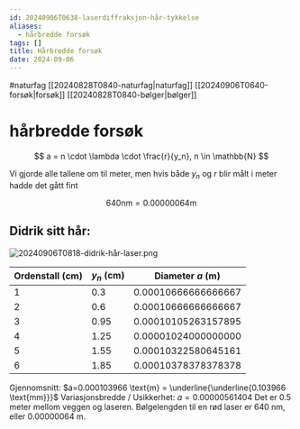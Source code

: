 ```yaml
---
id: 20240906T0638-laserdiffraksjon-hår-tykkelse
aliases:
  - hårbredde forsøk
tags: []
title: Hårbredde forsøk
date: 2024-09-06
---
```


#naturfag [[20240828T0840-naturfag|naturfag]] [[20240906T0640-forsøk|forsøk]] [[20240828T0840-bølger|bølger]]

# hårbredde forsøk

$$
a = n \cdot \lambda \cdot \frac{r}{y_n}, n \in \mathbb{N}
$$

Vi gjorde alle tallene om til meter, men hvis både $y_n$ og $r$ blir målt i meter hadde det gått fint

$$
640 \text{nm} = 0.00000064 \text{m}
$$

## Didrik sitt hår:

![20240906T0818-didrik-hår-laser.png](Assets/20240906T0818-didrik-hår-laser.png)

| Ordenstall (cm) | $y_n$ (cm) | Diameter $a$ (m)      |
| --------------- | ---------- | --------------------- |
| 1               | 0.3        | $0.00010666666666667$ |
| 2               | 0.6        | $0.00010666666666667$ |
| 3               | 0.95       | $0.00010105263157895$ |
| 4               | 1.25       | $0.00001024000000000$ |
| 5               | 1.55       | $0.00010322580645161$ |
| 6               | 1.85       | $0.00010378378378378$ |

Gjennomsnitt: $a=0.000103966 \text{m} = \underline{\underline{0.103966 \text{mm}}}$
Variasjonsbredde / Usikkerhet: $a=0.00000561404$
Det er 0.5 meter mellom veggen og laseren.
Bølgelengden til en rød laser er 640 nm, eller 0.00000064 m.
